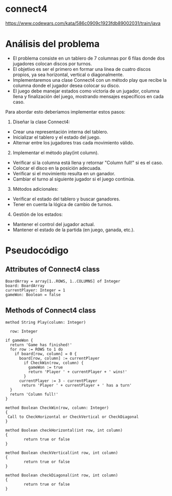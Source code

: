 # connect4
https://www.codewars.com/kata/586c0909c1923fdb89002031/train/java

# Análisis del problema

* El problema consiste en un tablero de 7 columnas por 6 filas donde dos jugadores colocan discos por turnos. 
* El objetivo es ser el primero en formar una línea de cuatro discos propios, ya sea horizontal, vertical o diagonalmente.
* Implementaremos una clase Connect4 con un método play que recibe la columna donde el jugador desea colocar su disco.
* El juego debe manejar estados como victoria de un jugador, columna llena y finalización del juego, mostrando mensajes específicos en cada caso.

Para abordar esto deberíamos implementar estos pasos:

1. Diseñar la clase Connect4:

- Crear una representación interna del tablero.
- Inicializar el tablero y el estado del juego.
- Alternar entre los jugadores tras cada movimiento válido.

2. Implementar el método play(int column).

- Verificar si la columna está llena y retornar "Column full!" si es el caso.
- Colocar el disco en la posición adecuada.
- Verificar si el movimiento resulta en un ganador.
- Cambiar el turno al siguiente jugador si el juego continúa.

3. Métodos adicionales:

- Verificar el estado del tablero y buscar ganadores.
- Tener en cuenta la lógica de cambio de turnos.

4. Gestión de los estados:

- Mantener el control del jugador actual.
- Mantener el estado de la partida (en juego, ganada, etc.).

# Pseudocódigo

## Attributes of Connect4 class
    
    BoardArray = array[1..ROWS, 1..COLUMNS] of Integer
    board: BoardArray
    currentPlayer: Integer = 1
    gameWon: Boolean = false

## Methods of Connect4 class

    method String Play(column: Integer)

      row: Integer
      
    if gameWon {
      return 'Game has finished!'
      for row := ROWS to 1 do
        if board[row, column] = 0 {
          board[row, column] := currentPlayer
            if CheckWin(row, column) {
              gameWon := true
              return 'Player ' + currentPlayer + ' wins!'
            }
          currentPlayer := 3 - currentPlayer
           return 'Player ' + currentPlayer + ' has a turn'
      }
      return 'Column full!'
    }
    
    method Boolean CheckWin(row, column: Integer)
    {
     Call to CheckHorizontal or CheckVertical or CheckDiagonal
    }
    
    method Boolean checkHorizontal(int row, int column)
    {
            return true or false
    }
    
    method Boolean checkVertical(int row, int column)
    {
            return true or false
    }
    
    method Boolean checkDiagonal(int row, int column)
    {
            return true or false
    }
